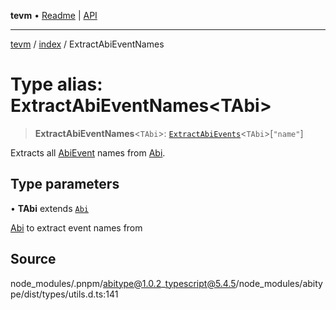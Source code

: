 **tevm** • [Readme](../../README.md) \| [API](../../modules.md)

***

[tevm](../../README.md) / [index](../README.md) / ExtractAbiEventNames

# Type alias: ExtractAbiEventNames\<TAbi\>

> **ExtractAbiEventNames**\<`TAbi`\>: [`ExtractAbiEvents`](ExtractAbiEvents.md)\<`TAbi`\>\[`"name"`\]

Extracts all [AbiEvent](AbiEvent.md) names from [Abi](Abi.md).

## Type parameters

• **TAbi** extends [`Abi`](Abi.md)

[Abi](Abi.md) to extract event names from

## Source

node\_modules/.pnpm/abitype@1.0.2\_typescript@5.4.5/node\_modules/abitype/dist/types/utils.d.ts:141

